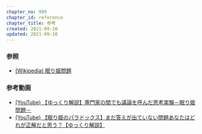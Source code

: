 ```yaml
---
chapter_no: 999
chapter_id: reference
chapter_title: 参考
created: 2021-09-10
updated: 2021-09-10
---
```

### 参照
- [(Wikipedia) 眠り姫問題](https://ja.wikipedia.org/wiki/%E7%9C%A0%E3%82%8A%E5%A7%AB%E5%95%8F%E9%A1%8C)

### 参考動画
- [(YouTube) 【ゆっくり解説】専門家の間でも議論を呼んだ思考実験－眠り姫問題－](https://www.youtube.com/watch?v=AQ2xfhzfqQ4)
- [(YouTube) 【眠り姫のパラドックス】まだ答えが出ていない問題あなたはどれが正解だと思う？【ゆっくり解説】](https://www.youtube.com/watch?v=hiC8Vh7j8rI)
